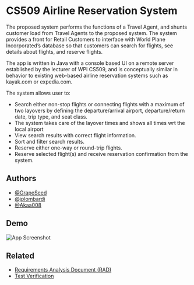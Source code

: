 
# CS509 Airline Reservation System 

The proposed system performs the functions of a Travel Agent, and shunts customer load from Travel Agents to the proposed system. The system provides a front for Retail Customers to interface with World Plane Incorporated’s database so that customers can search for flights, see details about flights, and reserve flights.

The app is written in Java with a console based UI on a remote server established by the lecturer of WPI CS509, and is conceptually similar in behavior to existing web-based airline reservation systems such as kayak.com or expedia.com.

The system allows user to:
*  Search either non-stop flights or connecting flights with a maximum of two layovers by defining the departure/arrival airport, departure/return date, trip type, and seat class.
  * The system takes care of the layover times and shows all times wrt the local airport     
* View search results with correct flight information.
* Sort and filter search results.
* Reserve either one-way or round-trip flights.
* Reserve selected flight(s) and receive reservation confirmation from the system.

## Authors

- [@GrapeSeed](https://github.com/Gokulsrinivas98)
- [@jplombardi](https://github.com/jplombardi)
- [@Akaa008](https://github.com/Akaa008)



## Demo

![App Screenshot](https://github.com/Gokulsrinivas98/CS509-Design-of-Software-Systems/blob/main/OUTPUT.gif)

## Related

- [Requirements Analysis Document (RAD)](https://github.com/Gokulsrinivas98/CS509-Design-of-Software-Systems/blob/main/RAD.pdf)
- [Test Verification](https://github.com/Gokulsrinivas98/CS509-Design-of-Software-Systems/blob/main/Test_Verification.pdf)

